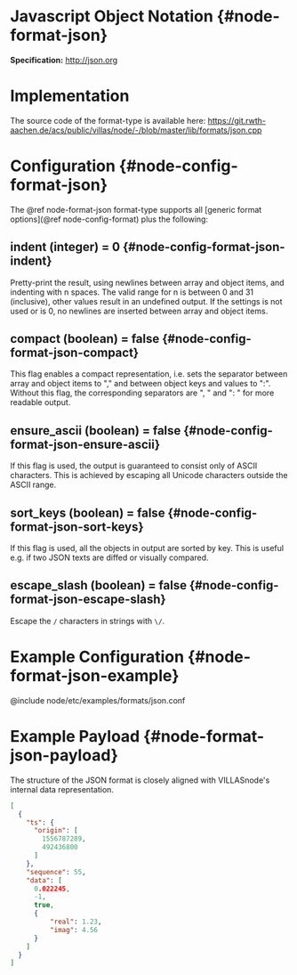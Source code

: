 # Javascript Object Notation {#node-format-json}

**Specification:** http://json.org

# Implementation

The source code of the format-type is available here:
https://git.rwth-aachen.de/acs/public/villas/node/-/blob/master/lib/formats/json.cpp

# Configuration {#node-config-format-json}

The @ref node-format-json format-type supports all [generic format options](@ref node-config-format) plus the following:

## indent (integer) = 0 {#node-config-format-json-indent}

Pretty-print the result, using newlines between array and object items, and indenting with n spaces. The valid range for n is between 0 and 31 (inclusive), other values result in an undefined output. If the settings is not used or is 0, no newlines are inserted between array and object items.

## compact (boolean) = false {#node-config-format-json-compact}

This flag enables a compact representation, i.e. sets the separator between array and object items to "," and between object keys and values to ":". Without this flag, the corresponding separators are ", " and ": " for more readable output.

## ensure_ascii (boolean) = false {#node-config-format-json-ensure-ascii}

If this flag is used, the output is guaranteed to consist only of ASCII characters. This is achieved by escaping all Unicode characters outside the ASCII range.

## sort_keys (boolean) = false {#node-config-format-json-sort-keys}

If this flag is used, all the objects in output are sorted by key. This is useful e.g. if two JSON texts are diffed or visually compared.

## escape_slash (boolean) = false {#node-config-format-json-escape-slash}

Escape the `/` characters in strings with `\/`.

# Example Configuration {#node-format-json-example}

@include node/etc/examples/formats/json.conf

# Example Payload {#node-format-json-payload}

The structure of the JSON format is closely aligned with VILLASnode's internal data representation.

```json
[
  {
    "ts": {
      "origin": [
        1556787289,
        492436800
      ]
    },
    "sequence": 55,
    "data": [
      0.022245,
      -1,
      true,
      {
          "real": 1.23,
          "imag": 4.56
      }
    ]
  }
]
```
